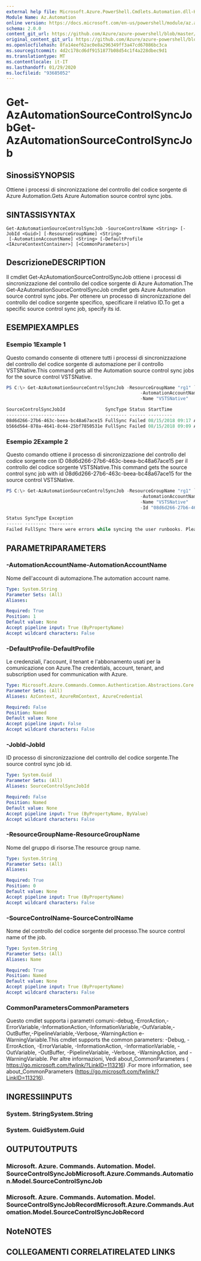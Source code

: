 ```yaml
---
external help file: Microsoft.Azure.PowerShell.Cmdlets.Automation.dll-Help.xml
Module Name: Az.Automation
online version: https://docs.microsoft.com/en-us/powershell/module/az.automation/get-azautomationsourcecontrolsyncjob
schema: 2.0.0
content_git_url: https://github.com/Azure/azure-powershell/blob/master/src/Automation/Automation/help/Get-AzAutomationSourceControlSyncJob.md
original_content_git_url: https://github.com/Azure/azure-powershell/blob/master/src/Automation/Automation/help/Get-AzAutomationSourceControlSyncJob.md
ms.openlocfilehash: 8fa14eef62ac0e8a296349ff3a47cd67086bc3ca
ms.sourcegitcommit: 4d2c178cd6df9151877b08d54c1f4a228dbec9d1
ms.translationtype: MT
ms.contentlocale: it-IT
ms.lasthandoff: 01/29/2020
ms.locfileid: "93685052"
---
```

# <span data-ttu-id="53d91-101">Get-AzAutomationSourceControlSyncJob</span><span class="sxs-lookup"><span data-stu-id="53d91-101">Get-AzAutomationSourceControlSyncJob</span></span>

## <span data-ttu-id="53d91-102">Sinossi</span><span class="sxs-lookup"><span data-stu-id="53d91-102">SYNOPSIS</span></span>
<span data-ttu-id="53d91-103">Ottiene i processi di sincronizzazione del controllo del codice sorgente di Azure Automation.</span><span class="sxs-lookup"><span data-stu-id="53d91-103">Gets Azure Automation source control sync jobs.</span></span>

## <span data-ttu-id="53d91-104">SINTASSI</span><span class="sxs-lookup"><span data-stu-id="53d91-104">SYNTAX</span></span>

```
Get-AzAutomationSourceControlSyncJob -SourceControlName <String> [-JobId <Guid>] [-ResourceGroupName] <String>
 [-AutomationAccountName] <String> [-DefaultProfile <IAzureContextContainer>] [<CommonParameters>]
```

## <span data-ttu-id="53d91-105">Descrizione</span><span class="sxs-lookup"><span data-stu-id="53d91-105">DESCRIPTION</span></span>
<span data-ttu-id="53d91-106">Il cmdlet Get-AzAutomationSourceControlSyncJob ottiene i processi di sincronizzazione del controllo del codice sorgente di Azure Automation.</span><span class="sxs-lookup"><span data-stu-id="53d91-106">The Get-AzAutomationSourceControlSyncJob cmdlet gets Azure Automation source control sync jobs.</span></span> <span data-ttu-id="53d91-107">Per ottenere un processo di sincronizzazione del controllo del codice sorgente specifico, specificare il relativo ID.</span><span class="sxs-lookup"><span data-stu-id="53d91-107">To get a specific source control sync job, specify its id.</span></span>

## <span data-ttu-id="53d91-108">ESEMPI</span><span class="sxs-lookup"><span data-stu-id="53d91-108">EXAMPLES</span></span>

### <span data-ttu-id="53d91-109">Esempio 1</span><span class="sxs-lookup"><span data-stu-id="53d91-109">Example 1</span></span>
<span data-ttu-id="53d91-110">Questo comando consente di ottenere tutti i processi di sincronizzazione del controllo del codice sorgente di automazione per il controllo VSTSNative.</span><span class="sxs-lookup"><span data-stu-id="53d91-110">This command gets all the Automation source control sync jobs for the source control VSTSNative.</span></span>


```powershell
PS C:\> Get-AzAutomationSourceControlSyncJob -ResourceGroupName "rg1" `
                                                  -AutomationAccountName "devAccount" `
                                                  -Name "VSTSNative"

SourceControlSyncJobId               SyncType Status StartTime           EndTime
----------------------               -------- ------ ---------           -------
08d6d266-27b6-463c-beea-bc48a67ace15 FullSync Failed 08/15/2018 09:17 AM 08/15/2018 09:18 AM
b566d564-878a-4641-8c44-25bf7850531e FullSync Failed 08/15/2018 09:09 AM 08/15/2018 09:10 AM
```

### <span data-ttu-id="53d91-111">Esempio 2</span><span class="sxs-lookup"><span data-stu-id="53d91-111">Example 2</span></span>
<span data-ttu-id="53d91-112">Questo comando ottiene il processo di sincronizzazione del controllo del codice sorgente con ID 08d6d266-27b6-463c-beea-bc48a67ace15 per il controllo del codice sorgente VSTSNative.</span><span class="sxs-lookup"><span data-stu-id="53d91-112">This command gets the source control sync job with id 08d6d266-27b6-463c-beea-bc48a67ace15 for the source control VSTSNative.</span></span> 


```powershell
PS C:\> Get-AzAutomationSourceControlSyncJob -ResourceGroupName "rg1" `
                                                  -AutomationAccountName "devAccount" `
                                                  -Name "VSTSNative"
                                                  -Id "08d6d266-27b6-463c-beea-bc48a67ace15"

Status SyncType Exception
------ -------- ---------
Failed FullSync There were errors while syncing the user runbooks. Please see error streams for more information. (T...
```

## <span data-ttu-id="53d91-113">PARAMETRI</span><span class="sxs-lookup"><span data-stu-id="53d91-113">PARAMETERS</span></span>

### <span data-ttu-id="53d91-114">-AutomationAccountName</span><span class="sxs-lookup"><span data-stu-id="53d91-114">-AutomationAccountName</span></span>
<span data-ttu-id="53d91-115">Nome dell'account di automazione.</span><span class="sxs-lookup"><span data-stu-id="53d91-115">The automation account name.</span></span>

```yaml
Type: System.String
Parameter Sets: (All)
Aliases:

Required: True
Position: 1
Default value: None
Accept pipeline input: True (ByPropertyName)
Accept wildcard characters: False
```

### <span data-ttu-id="53d91-116">-DefaultProfile</span><span class="sxs-lookup"><span data-stu-id="53d91-116">-DefaultProfile</span></span>
<span data-ttu-id="53d91-117">Le credenziali, l'account, il tenant e l'abbonamento usati per la comunicazione con Azure.</span><span class="sxs-lookup"><span data-stu-id="53d91-117">The credentials, account, tenant, and subscription used for communication with Azure.</span></span>

```yaml
Type: Microsoft.Azure.Commands.Common.Authentication.Abstractions.Core.IAzureContextContainer
Parameter Sets: (All)
Aliases: AzContext, AzureRmContext, AzureCredential

Required: False
Position: Named
Default value: None
Accept pipeline input: False
Accept wildcard characters: False
```

### <span data-ttu-id="53d91-118">-JobId</span><span class="sxs-lookup"><span data-stu-id="53d91-118">-JobId</span></span>
<span data-ttu-id="53d91-119">ID processo di sincronizzazione del controllo del codice sorgente.</span><span class="sxs-lookup"><span data-stu-id="53d91-119">The source control sync job id.</span></span>

```yaml
Type: System.Guid
Parameter Sets: (All)
Aliases: SourceControlSyncJobId

Required: False
Position: Named
Default value: None
Accept pipeline input: True (ByPropertyName, ByValue)
Accept wildcard characters: False
```

### <span data-ttu-id="53d91-120">-ResourceGroupName</span><span class="sxs-lookup"><span data-stu-id="53d91-120">-ResourceGroupName</span></span>
<span data-ttu-id="53d91-121">Nome del gruppo di risorse.</span><span class="sxs-lookup"><span data-stu-id="53d91-121">The resource group name.</span></span>

```yaml
Type: System.String
Parameter Sets: (All)
Aliases:

Required: True
Position: 0
Default value: None
Accept pipeline input: True (ByPropertyName)
Accept wildcard characters: False
```

### <span data-ttu-id="53d91-122">-SourceControlName</span><span class="sxs-lookup"><span data-stu-id="53d91-122">-SourceControlName</span></span>
<span data-ttu-id="53d91-123">Nome del controllo del codice sorgente del processo.</span><span class="sxs-lookup"><span data-stu-id="53d91-123">The source control name of the job.</span></span>

```yaml
Type: System.String
Parameter Sets: (All)
Aliases: Name

Required: True
Position: Named
Default value: None
Accept pipeline input: True (ByPropertyName)
Accept wildcard characters: False
```

### <span data-ttu-id="53d91-124">CommonParameters</span><span class="sxs-lookup"><span data-stu-id="53d91-124">CommonParameters</span></span>
<span data-ttu-id="53d91-125">Questo cmdlet supporta i parametri comuni:-debug,-ErrorAction,-ErrorVariable,-InformationAction,-InformationVariable,-OutVariable,-OutBuffer,-PipelineVariable,-Verbose,-WarningAction e-WarningVariable.</span><span class="sxs-lookup"><span data-stu-id="53d91-125">This cmdlet supports the common parameters: -Debug, -ErrorAction, -ErrorVariable, -InformationAction, -InformationVariable, -OutVariable, -OutBuffer, -PipelineVariable, -Verbose, -WarningAction, and -WarningVariable.</span></span> <span data-ttu-id="53d91-126">Per altre informazioni, Vedi about_CommonParameters ( https://go.microsoft.com/fwlink/?LinkID=113216) .</span><span class="sxs-lookup"><span data-stu-id="53d91-126">For more information, see about_CommonParameters (https://go.microsoft.com/fwlink/?LinkID=113216).</span></span>

## <span data-ttu-id="53d91-127">INGRESSI</span><span class="sxs-lookup"><span data-stu-id="53d91-127">INPUTS</span></span>

### <span data-ttu-id="53d91-128">System. String</span><span class="sxs-lookup"><span data-stu-id="53d91-128">System.String</span></span>

### <span data-ttu-id="53d91-129">System. Guid</span><span class="sxs-lookup"><span data-stu-id="53d91-129">System.Guid</span></span>

## <span data-ttu-id="53d91-130">OUTPUT</span><span class="sxs-lookup"><span data-stu-id="53d91-130">OUTPUTS</span></span>

### <span data-ttu-id="53d91-131">Microsoft. Azure. Commands. Automation. Model. SourceControlSyncJob</span><span class="sxs-lookup"><span data-stu-id="53d91-131">Microsoft.Azure.Commands.Automation.Model.SourceControlSyncJob</span></span>

### <span data-ttu-id="53d91-132">Microsoft. Azure. Commands. Automation. Model. SourceControlSyncJobRecord</span><span class="sxs-lookup"><span data-stu-id="53d91-132">Microsoft.Azure.Commands.Automation.Model.SourceControlSyncJobRecord</span></span>

## <span data-ttu-id="53d91-133">Note</span><span class="sxs-lookup"><span data-stu-id="53d91-133">NOTES</span></span>

## <span data-ttu-id="53d91-134">COLLEGAMENTI CORRELATI</span><span class="sxs-lookup"><span data-stu-id="53d91-134">RELATED LINKS</span></span>
